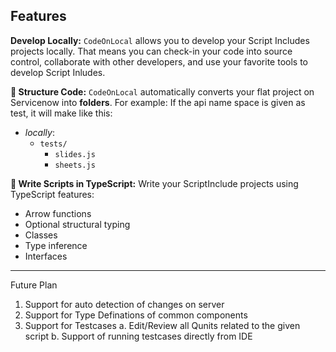 ## Features

**Develop Locally:**
`CodeOnLocal` allows you to develop your Script Includes projects locally. That means you can check-in your code into source control, collaborate with other developers, and use your favorite tools to develop Script Inludes.

**📁 Structure Code:** `CodeOnLocal` automatically converts your flat project on Servicenow into **folders**. For example:
If the api name space is given as test, it will make like this:
- _locally_:
  - `tests/`
    - `slides.js`
    - `sheets.js`

**🔷 Write Scripts in TypeScript:** Write your ScriptInclude projects using TypeScript features:
- Arrow functions
- Optional structural typing
- Classes
- Type inference
- Interfaces

----
Future Plan
 1. Support for auto detection of changes on server
 2. Support for Type Definations of common components
 3. Support for Testcases 
    a. Edit/Review all Qunits related to the given script
    b. Support of running testcases directly from IDE
    

